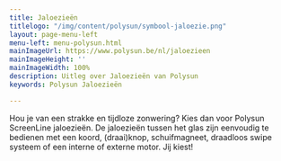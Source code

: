 ```yaml
---
title: Jaloezieën
titlelogo: "/img/content/polysun/symbool-jaloezie.png"
layout: page-menu-left
menu-left: menu-polysun.html
mainImageUrl: https://www.polysun.be/nl/jaloezieen
mainImageHeight: ''
mainImageWidth: 100%
description: Uitleg over Jaloezieën van Polysun
keywords: Polysun Jaloezieën

---
```

Hou je van een strakke en tijdloze zonwering? Kies dan voor Polysun ScreenLine jaloezieën.
 De jaloezieën tussen het glas zijn eenvoudig te bedienen met een koord, (draai)knop, schuifmagneet, draadloos swipe systeem of een interne of externe motor. 
Jij kiest!